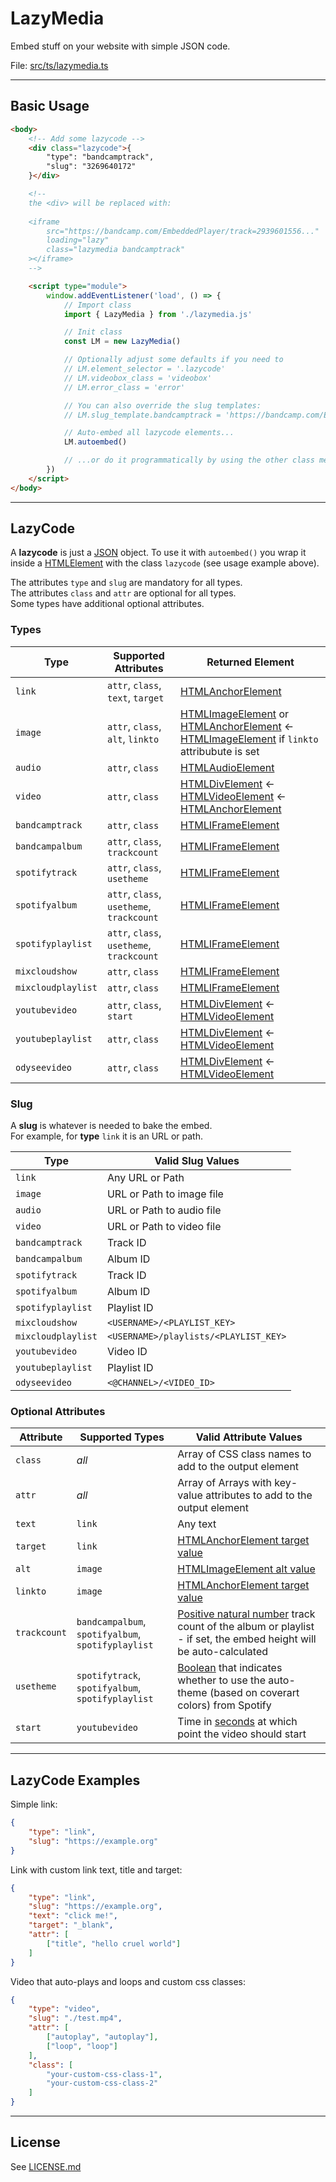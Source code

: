 # LazyMedia

Embed stuff on your website with simple JSON code.

File: [src/ts/lazymedia.ts](../../src/ts/lazymedia.ts)

---




## Basic Usage

```html
<body>
    <!-- Add some lazycode -->
    <div class="lazycode">{
        "type": "bandcamptrack",
        "slug": "3269640172"
    }</div>

    <!-- 
    the <div> will be replaced with:
    
    <iframe
        src="https://bandcamp.com/EmbeddedPlayer/track=2939601556..."
        loading="lazy"
        class="lazymedia bandcamptrack"
    ></iframe>
    -->

    <script type="module">
        window.addEventListener('load', () => {
            // Import class
            import { LazyMedia } from './lazymedia.js'

            // Init class
            const LM = new LazyMedia()

            // Optionally adjust some defaults if you need to
            // LM.element_selector = '.lazycode'
            // LM.videobox_class = 'videobox'
            // LM.error_class = 'error'

            // You can also override the slug templates:
            // LM.slug_template.bandcamptrack = 'https://bandcamp.com/EmbeddedPlayer/track={SLUG}/tracklist=false/size=large/bgcol=ffffff/linkcol=000000/artwork=none/transparent=true/',

            // Auto-embed all lazycode elements...
            LM.autoembed()

            // ...or do it programmatically by using the other class methods
        })
    </script>
</body>
```

---




## LazyCode

A **lazycode** is just a [JSON](https://json.org) object. To use it with `autoembed()` you wrap it inside a [HTMLElement](https://developer.mozilla.org/en-US/docs/Web/API/) with the class `lazycode` (see usage example above).

The attributes `type` and `slug` are mandatory for all types.  
The attributes `class` and `attr` are optional for all types.  
Some types have additional optional attributes.


### Types

| Type               | Supported Attributes                      | Returned Element |
|--------------------|-------------------------------------------|------------------|
| `link`             | `attr`, `class`, `text`, `target`         | [HTMLAnchorElement](https://developer.mozilla.org/en-US/docs/Web/API/HTMLAnchorElement) |
| `image`            | `attr`, `class`, `alt`, `linkto`          | [HTMLImageElement](https://developer.mozilla.org/en-US/docs/Web/API/HTMLImageElement) or [HTMLAnchorElement](https://developer.mozilla.org/en-US/docs/Web/API/HTMLAnchorElement) &larr; [HTMLImageElement](https://developer.mozilla.org/en-US/docs/Web/API/HTMLImageElement) if `linkto` attribubute is set |
| `audio`            | `attr`, `class`                           | [HTMLAudioElement](https://developer.mozilla.org/en-US/docs/Web/API/HTMLAudioElement) |
| `video`            | `attr`, `class`                           | [HTMLDivElement](https://developer.mozilla.org/en-US/docs/Web/API/HTMLDivElement) &larr; [HTMLVideoElement](https://developer.mozilla.org/en-US/docs/Web/API/HTMLVideoElement) &larr; [HTMLAnchorElement](https://developer.mozilla.org/en-US/docs/Web/API/HTMLAnchorElement) |
| `bandcamptrack`    | `attr`, `class`                           | [HTMLIFrameElement](https://developer.mozilla.org/en-US/docs/Web/API/HTMLIFrameElement) |
| `bandcampalbum`    | `attr`, `class`, `trackcount`             | [HTMLIFrameElement](https://developer.mozilla.org/en-US/docs/Web/API/HTMLIFrameElement) |
| `spotifytrack`     | `attr`, `class`, `usetheme`               | [HTMLIFrameElement](https://developer.mozilla.org/en-US/docs/Web/API/HTMLIFrameElement) |
| `spotifyalbum`     | `attr`, `class`, `usetheme`, `trackcount` | [HTMLIFrameElement](https://developer.mozilla.org/en-US/docs/Web/API/HTMLIFrameElement) |
| `spotifyplaylist`  | `attr`, `class`, `usetheme`, `trackcount` | [HTMLIFrameElement](https://developer.mozilla.org/en-US/docs/Web/API/HTMLIFrameElement) |
| `mixcloudshow`     | `attr`, `class`                           | [HTMLIFrameElement](https://developer.mozilla.org/en-US/docs/Web/API/HTMLIFrameElement) |
| `mixcloudplaylist` | `attr`, `class`                           | [HTMLIFrameElement](https://developer.mozilla.org/en-US/docs/Web/API/HTMLIFrameElement) |
| `youtubevideo`     | `attr`, `class`, `start`                  | [HTMLDivElement](https://developer.mozilla.org/en-US/docs/Web/API/HTMLDivElement) &larr; [HTMLVideoElement](https://developer.mozilla.org/en-US/docs/Web/API/HTMLVideoElement) |
| `youtubeplaylist`  | `attr`, `class`                           | [HTMLDivElement](https://developer.mozilla.org/en-US/docs/Web/API/HTMLDivElement) &larr; [HTMLVideoElement](https://developer.mozilla.org/en-US/docs/Web/API/HTMLVideoElement) |
| `odyseevideo`      | `attr`, `class`                           | [HTMLDivElement](https://developer.mozilla.org/en-US/docs/Web/API/HTMLDivElement) &larr; [HTMLVideoElement](https://developer.mozilla.org/en-US/docs/Web/API/HTMLVideoElement) |


### Slug

A **slug** is whatever is needed to bake the embed.  
For example, for **type** `link` it is an URL or path.

| Type               | Valid Slug Values |
|--------------------|-------------------|
| `link`             | Any URL or Path |
| `image`            | URL or Path to image file |
| `audio`            | URL or Path to audio file |
| `video`            | URL or Path to video file |
| `bandcamptrack`    | Track ID |
| `bandcampalbum`    | Album ID |
| `spotifytrack`     | Track ID |
| `spotifyalbum`     | Album ID |
| `spotifyplaylist`  | Playlist ID |
| `mixcloudshow`     | `<USERNAME>/<PLAYLIST_KEY>` |
| `mixcloudplaylist` | `<USERNAME>/playlists/<PLAYLIST_KEY>` |
| `youtubevideo`     | Video ID |
| `youtubeplaylist`  | Playlist ID |
| `odyseevideo`      | `<@CHANNEL>/<VIDEO_ID>` |


### Optional Attributes

| Attribute          | Supported Types                                    | Valid Attribute Values |
|--------------------|----------------------------------------------------|------------------------|
| `class`            | *all*                                              | Array of CSS class names to add to the output element |
| `attr`             | *all*                                              | Array of Arrays with key-value attributes to add to the output element |
| `text`             | `link`                                             | Any text |
| `target`           | `link`                                             | [HTMLAnchorElement target value](https://developer.mozilla.org/en-US/docs/Web/HTML/Element/a#attributes) |
| `alt`              | `image`                                            | [HTMLImageElement alt value](https://developer.mozilla.org/en-US/en-US/docs/Web/HTML/Element/img#attributes) |
| `linkto`           | `image`                                            | [HTMLAnchorElement target value](https://developer.mozilla.org/en-US/docs/Web/HTML/Element/a#attributes) |
| `trackcount`       | `bandcampalbum`, `spotifyalbum`, `spotifyplaylist` | [Positive natural number](https://en.wikipedia.org/wiki/Natural_number) track count of the album or playlist - if set, the embed height will be auto-calculated |
| `usetheme`         | `spotifytrack`, `spotifyalbum`, `spotifyplaylist`  | [Boolean](https://en.wikipedia.org/wiki/Boolean_data_type) that indicates whether to use the auto-theme (based on coverart colors) from Spotify |
| `start`            | `youtubevideo`                                     | Time in [seconds](https://en.wikipedia.org/wiki/Second) at which point the video should start |

---




## LazyCode Examples

Simple link:
```json
{
    "type": "link",
    "slug": "https://example.org"
}
```

Link with custom link text, title and target:
```json
{
    "type": "link",
    "slug": "https://example.org",
    "text": "click me!",
    "target": "_blank",
    "attr": [
        ["title", "hello cruel world"]
    ]
}
```

Video that auto-plays and loops and custom css classes:

```json
{
    "type": "video",
    "slug": "./test.mp4",
    "attr": [
        ["autoplay", "autoplay"],
        ["loop", "loop"]
    ],
    "class": [
        "your-custom-css-class-1", 
        "your-custom-css-class-2"
    ]
}
```

---




## License

See [LICENSE.md](./LICENSE.md)
